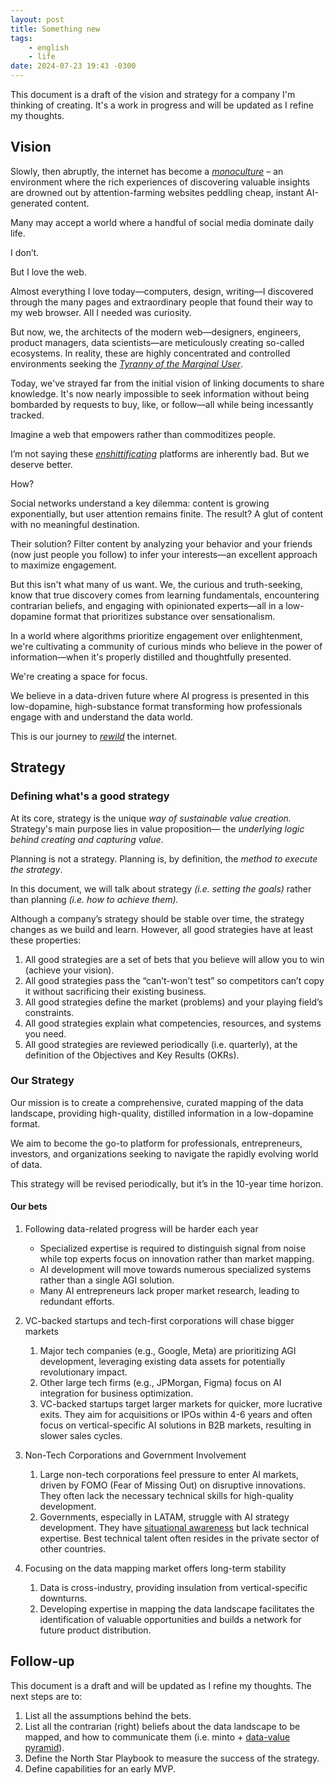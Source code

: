 ```yaml
---
layout: post
title: Something new
tags: 
    - english
    - life
date: 2024-07-23 19:43 -0300
---
```


<!-- begin_excerpt -->

This document is a draft of the vision and strategy for a company I'm thinking of creating. It's a work in progress and will be updated as I refine my thoughts.

<!-- end_excerpt -->

## Vision

Slowly, then abruptly, the internet has become a [*monoculture*](https://www.alexmurrell.co.uk/articles/the-age-of-average) – an environment where the rich experiences of discovering valuable insights are drowned out by attention-farming websites peddling cheap, instant AI-generated content.

Many may accept a world where a handful of social media dominate daily life. 

I don’t. 

But I love the web.

Almost everything I love today—computers, design, writing—I discovered through the many pages and extraordinary people that found their way to my web browser. All I needed was curiosity.

But now, we, the architects of the modern web—designers, engineers, product managers, data scientists—are meticulously creating so-called ecosystems. In reality, these are highly concentrated and controlled environments seeking the [*Tyranny of the Marginal User*](https://nothinghuman.substack.com/p/the-tyranny-of-the-marginal-user).

Today, we've strayed far from the initial vision of linking documents to share knowledge. It's now nearly impossible to seek information without being bombarded by requests to buy, like, or follow—all while being incessantly tracked.

Imagine a web that empowers rather than commoditizes people.

I’m not saying these *[enshittificating](https://en.wikipedia.org/wiki/Enshittification)* platforms are inherently bad. But we deserve better.

How?

Social networks understand a key dilemma: content is growing exponentially, but user attention remains finite. The result? A glut of content with no meaningful destination.

Their solution? Filter content by analyzing your behavior and your friends (now just people you follow) to infer your interests—an excellent approach to maximize engagement.

But this isn't what many of us want. We, the curious and truth-seeking, know that true discovery comes from learning fundamentals, encountering contrarian beliefs, and engaging with opinionated experts—all in a low-dopamine format that prioritizes substance over sensationalism.

In a world where algorithms prioritize engagement over enlightenment, we're cultivating a community of curious minds who believe in the power of information—when it's properly distilled and thoughtfully presented.

We're creating a space for focus. 

We believe in a data-driven future where AI progress is presented in this low-dopamine, high-substance format transforming how professionals engage with and understand the data world.

This is our journey to [*rewild*](https://www.noemamag.com/we-need-to-rewild-the-internet/) the internet.

## Strategy

### Defining what's a good strategy

At its core, strategy is the unique *way of sustainable value creation.* Strategy's main purpose lies in value proposition— the *underlying logic behind creating and capturing value*.

Planning is not a strategy. Planning is, by definition, the *method to execute the strategy*. 

In this document, we will talk about strategy *(i.e. setting the goals)* rather than planning *(i.e. how to achieve them).*

Although a company’s strategy should be stable over time, the strategy changes as we build and learn. However, all good strategies have at least these properties:


1. All good strategies are a set of bets that you believe will allow you to win (achieve your vision).
2. All good strategies pass the “can’t-won’t test” so competitors can’t copy it without sacrificing their existing business.
3. All good strategies define the market (problems) and your playing field’s constraints.
4. All good strategies explain what competencies, resources, and systems you need.
5. All good strategies are reviewed periodically (i.e. quarterly), at the definition of the Objectives and Key Results (OKRs).

### Our Strategy

Our mission is to create a comprehensive, curated mapping of the data landscape, providing high-quality, distilled information in a low-dopamine format.

We aim to become the go-to platform for professionals, entrepreneurs, investors, and organizations seeking to navigate the rapidly evolving world of data.

This strategy will be revised periodically, but it’s in the 10-year time horizon.

#### Our bets

1. Following data-related progress will be harder each year
    - Specialized expertise is required to distinguish signal from noise while top experts focus on innovation rather than market mapping.
    - AI development will move towards numerous specialized systems rather than a single AGI solution.
    - Many AI entrepreneurs lack proper market research, leading to redundant efforts.

1. VC-backed startups and tech-first corporations will chase bigger markets
    1. Major tech companies (e.g., Google, Meta) are prioritizing AGI development, leveraging existing data assets for potentially revolutionary impact.
    2. Other large tech firms (e.g., JPMorgan, Figma) focus on AI integration for business optimization.
    3. VC-backed startups target larger markets for quicker, more lucrative exits. They aim for acquisitions or IPOs within 4-6 years and often focus on vertical-specific AI solutions in B2B markets, resulting in slower sales cycles. 
    
2. Non-Tech Corporations and Government Involvement
    1. Large non-tech corporations feel pressure to enter AI markets, driven by FOMO (Fear of Missing Out) on disruptive innovations. They often lack the necessary technical skills for high-quality development.
    2. Governments, especially in LATAM, struggle with AI strategy development. They have [situational awareness](https://situational-awareness.ai/) but lack technical expertise. Best technical talent often resides in the private sector of other countries.
    
3. Focusing on the data mapping market offers long-term stability 
    1. Data is cross-industry, providing insulation from vertical-specific downturns.
    2. Developing expertise in mapping the data landscape facilitates the identification of valuable opportunities and builds a network for future product distribution.

## Follow-up

This document is a draft and will be updated as I refine my thoughts. The next steps are to:

1. List all the assumptions behind the bets.
2. List all the contrarian (right) beliefs about the data landscape to be mapped, and how to communicate them (i.e. minto + [data-value pyramid](https://www.oreilly.com/radar/a-manifesto-for-agile-data-science/)).
3. Define the North Star Playbook to measure the success of the strategy. 
4. Define capabilities for an early MVP. 
